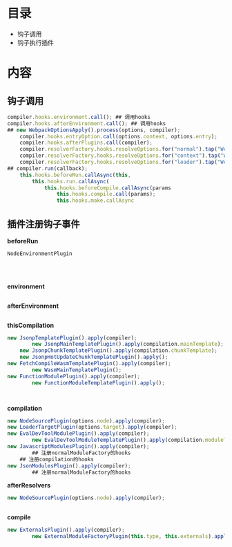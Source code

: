 # 目录
* 钩子调用
* 钩子执行插件

# 内容

## 钩子调用

```javascript
compiler.hooks.environment.call(); ## 调用hooks
compiler.hooks.afterEnvironment.call(); ## 调用hooks
## new WebpackOptionsApply().process(options, compiler);
    compiler.hooks.entryOption.call(options.context, options.entry);
    compiler.hooks.afterPlugins.call(compiler);
    compiler.resolverFactory.hooks.resolveOptions.for("normal").tap("WebpackOptionsApply"
    compiler.resolverFactory.hooks.resolveOptions.for("context").tap("WebpackOptionsApply"
    compiler.resolverFactory.hooks.resolveOptions.for("loader").tap("WebpackOptionsApply"
## compiler.run(callback);
    this.hooks.beforeRun.callAsync(this,
        this.hooks.run.callAsync(
            this.hooks.beforeCompile.callAsync(params
                this.hooks.compile.call(params);
                this.hooks.make.callAsync
```

## 插件注册钩子事件

**beforeRun**

```javascript
NodeEnvironmentPlugin
  
  
  
```

**environment**

```javascript

```

**afterEnvironment**

```javascript

```

**thisCompilation**

```javascript
new JsonpTemplatePlugin().apply(compiler);
		new JsonpMainTemplatePlugin().apply(compilation.mainTemplate);
  	new JsonpChunkTemplatePlugin().apply(compilation.chunkTemplate);
  	new JsonpHotUpdateChunkTemplatePlugin().apply();
new FetchCompileWasmTemplatePlugin().apply(compiler);
		new WasmMainTemplatePlugin();
new FunctionModulePlugin().apply(compiler);
		new FunctionModuleTemplatePlugin().apply();




```

**compilation**

```javascript
new NodeSourcePlugin(options.node).apply(compiler);
new LoaderTargetPlugin(options.target).apply(compiler);
new EvalDevToolModulePlugin().apply(compiler);
		new EvalDevToolModuleTemplatePlugin().apply(compilation.moduleTemplates.javascript);
new JavascriptModulesPlugin().apply(compiler);
		## 注册normalModuleFactory的hooks
    ## 注册compilation的hooks
new JsonModulesPlugin().apply(compiler);
		## 注册normalModuleFactory的hooks


```

**afterResolvers**

```javascript
new NodeSourcePlugin(options.node).apply(compiler);



```

**compile**

```javascript
new ExternalsPlugin().apply(compiler);
		new ExternalModuleFactoryPlugin(this.type, this.externals).apply();


```

